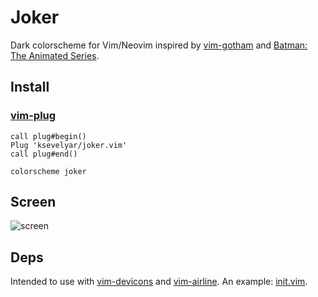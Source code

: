 # Joker

Dark colorscheme for Vim/Neovim inspired by [vim-gotham](https://github.com/whatyouhide/vim-gotham) and [Batman: The Animated Series](https://www.youtube.com/watch?v=-XJ3HJXxDwc).

## Install

### [vim-plug](https://github.com/junegunn/vim-plug)
```
call plug#begin()
Plug 'ksevelyar/joker.vim'
call plug#end()

colorscheme joker
```

## Screen

![screen](https://i.imgur.com/aJdfP6w.png "screen")

## Deps

Intended to use with [vim-devicons](https://github.com/ryanoasis/vim-devicons) and [vim-airline](https://github.com/vim-airline/vim-airline). An example: [init.vim](https://github.com/ksevelyar/dotfiles/blob/master/home/.config/nvim/init.vim).
